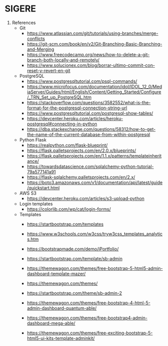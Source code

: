 # SIGERE

1. References
    * Git
        - https://www.atlassian.com/git/tutorials/using-branches/merge-conflicts
        - https://git-scm.com/book/en/v2/Git-Branching-Basic-Branching-and-Merging
        - https://www.freecodecamp.org/news/how-to-delete-a-git-branch-both-locally-and-remotely/
        - https://www.solucionex.com/blog/borrar-ultimo-commit-con-reset-y-revert-en-git
    * PostgreSQL
        - https://www.postgresqltutorial.com/psql-commands/
        - https://www.microfocus.com/documentation/idol/IDOL_12_0/MediaServer/Guides/html/English/Content/Getting_Started/Configure/_TRN_Set_up_PostgreSQL.htm
        - https://stackoverflow.com/questions/3582552/what-is-the-format-for-the-postgresql-connection-string-url
        - https://www.postgresqltutorial.com/postgresql-show-tables/
        - https://devcenter.heroku.com/articles/heroku-postgresql#connecting-in-python
        - https://dba.stackexchange.com/questions/58312/how-to-get-the-name-of-the-current-database-from-within-postgresql
    * Python Flask
        - https://realpython.com/flask-blueprint/
        - https://flask.palletsprojects.com/en/2.0.x/blueprints/
        - https://flask.palletsprojects.com/en/1.1.x/patterns/templateinheritance/
        - https://towardsdatascience.com/sqlalchemy-python-tutorial-79a577141a91
        - https://flask-sqlalchemy.palletsprojects.com/en/2.x/
        - https://boto3.amazonaws.com/v1/documentation/api/latest/guide/quickstart.html
    * AWS S3
        - https://devcenter.heroku.com/articles/s3-upload-python
    * Login templates
        - https://colorlib.com/wp/cat/login-forms/
    * Templates
        - https://startbootstrap.com/templates
        - https://www.w3schools.com/w3css/tryw3css_templates_analytics.htm
        - https://bootstrapmade.com/demo/iPortfolio/
        - https://startbootstrap.com/template/sb-admin
        - https://themewagon.com/themes/free-bootstrap-5-html5-admin-dashboard-template-mazer/

        - https://themewagon.com/themes/
        - https://startbootstrap.com/theme/sb-admin-2
        - https://themewagon.com/themes/free-bootstrap-4-html-5-admin-dashboard-quantum-able/
        - https://themewagon.com/themes/free-bootstrap4-admin-dashboard-mega-able/
        - https://themewagon.com/themes/free-exciting-bootstrap-5-html5-ui-kits-template-adminkit/

